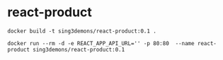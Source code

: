 # react-product

```build
docker build -t sing3demons/react-product:0.1 .
```

```run 
docker run --rm -d -e REACT_APP_API_URL='' -p 80:80  --name react-product sing3demons/react-product:0.1
```
